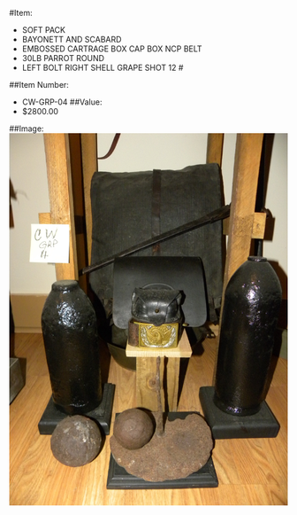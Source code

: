 #Item:
* SOFT PACK
* BAYONETT AND SCABARD
* EMBOSSED CARTRAGE BOX CAP BOX NCP BELT 
* 30LB PARROT ROUND
* LEFT BOLT RIGHT SHELL GRAPE SHOT 12 #




##Item Number:
* CW-GRP-04
##Value:
* $2800.00

##Image:
![CW-GRP-04](../../Images/CW-GRP-04.jpg)


